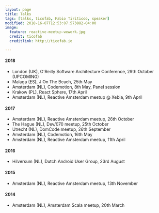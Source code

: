 ```yaml
---
layout: page
title: Talks
tags: [talks, ticofab, Fabio Tiriticco, speaker]
modified: 2018-16-07T12:53:07.573882-04:00
image:
  feature: reactive-meetup-wework.jpg
  credit: ticofab
  creditlink: http://ticofab.io

---
```


#### 2018

* London (UK), O'Reilly Software Architecture Conference, 29th October (UPCOMING)
* Malaga (ES), J On The Beach, 25th May 
* Amsterdam (NL), Codemotion, 8th May, Panel session
* Krakow (PL), React Sphere, 17th April
* Amsterdam (NL), Reactive Amsterdam meetup @ Xebia, 9th April

#### 2017

* Amsterdam (NL), Reactive Amsterdam meetup, 26th October
* The Hague (NL), Dev/070 meetup, 25th October
* Utrecht (NL), DomCode meetup, 26th September
* Amsterdam (NL), Codemotion, 16th May
* Amsterdam (NL), Reactive Amsterdam meetup, 11th April

#### 2016

* Hilversum (NL), Dutch Android User Group, 23rd August

#### 2015

* Amsterdam (NL), Reactive Amsterdam meetup, 13th November

#### 2014

* Amsterdam (NL), Amsterdam Scala meetup, 20th March



